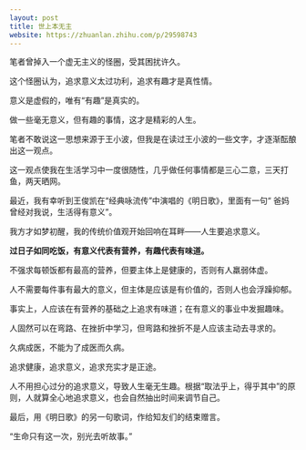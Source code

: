 ```yaml
---
layout: post
title: 世上本无主
website: https://zhuanlan.zhihu.com/p/29598743
---
```


笔者曾掉入一个虚无主义的怪圈，受其困扰许久。

这个怪圈认为，追求意义太过功利，追求有趣才是真性情。

意义是虚假的，唯有“有趣”是真实的。

做一些毫无意义，但有趣的事情，这才是精彩的人生。

笔者不敢说这一思想来源于王小波，但我是在读过王小波的一些文字，才逐渐酝酿出这一观点。



这一观点使我在生活学习中一度很随性，几乎做任何事情都是三心二意，三天打鱼，两天晒网。



最近，我有幸听到王俊凯在“经典咏流传”中演唱的《明日歌》，里面有一句“ 爸妈曾经对我说，生活得有意义”。

我方才如梦初醒，我的传统价值观开始回响在耳畔——人生要追求意义。



**过日子如同吃饭，有意义代表有营养，有趣代表有味道。**

不强求每顿饭都有最高的营养，但要主体上是健康的，否则有人羸弱体虚。

人不需要每件事有最大的意义，但主体是应该是有价值的，否则人也会浮躁抑郁。

事实上，人应该在有营养的基础之上追求有味道；在有意义的事业中发掘趣味。



人固然可以在弯路、在挫折中学习，但弯路和挫折不是人应该主动去寻求的。

久病成医，不能为了成医而久病。

追求健康，追求意义，追求充实才是正途。



人不用担心过分的追求意义，导致人生毫无生趣。根据“取法乎上，得乎其中”的原则，人就算全心地追求意义，也会自然抽出时间来调节自己。



最后，用《明日歌》的另一句歌词，作给知友们的结束赠言。

“生命只有这一次，别光去听故事。”
